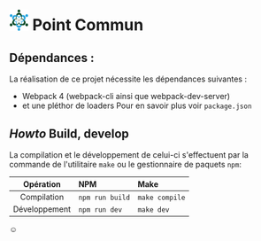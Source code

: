 # <img src="src/theme1/images/logoPointCommun.png" alt="logo Point Commun" width="35rem" height="auto"> Point Commun

## Dépendances :
La réalisation de ce projet nécessite les dépendances suivantes :
* Webpack 4 (webpack-cli ainsi que webpack-dev-server)
* et une pléthor de loaders
Pour en savoir plus voir `package.json`

## *Howto*  Build, develop
La compilation et le développement de celui-ci s'effectuent par la commande de l'utilitaire `make` ou le gestionnaire  de paquets `npm`:

| Opération | NPM | Make |
| :---: | :--- | :--- |
| Compilation | ``npm run build`` | ``make compile`` |
| Développement | ``npm run dev`` | ``make dev`` |

:relaxed:

